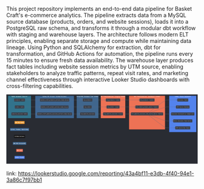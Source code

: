This project repository implements an end-to-end data pipeline for Basket Craft's e-commerce analytics. The pipeline extracts data from a MySQL source database (products, orders, and website sessions), loads it into a PostgreSQL raw schema, and transforms it through a modular dbt workflow with staging and warehouse layers. The architecture follows modern ELT principles, enabling separate storage and compute while maintaining data lineage. Using Python and SQLAlchemy for extraction, dbt for transformation, and GitHub Actions for automation, the pipeline runs every 15 minutes to ensure fresh data availability. The warehouse layer produces fact tables including website session metrics by UTM source, enabling stakeholders to analyze traffic patterns, repeat visit rates, and marketing channel effectiveness through interactive Looker Studio dashboards with cross-filtering capabilities.

![alt text](<Screenshot 2025-05-06 at 11.56.49.png>)

link: https://lookerstudio.google.com/reporting/43a4bf11-e3db-4f40-94e1-3a86c7f97bb1